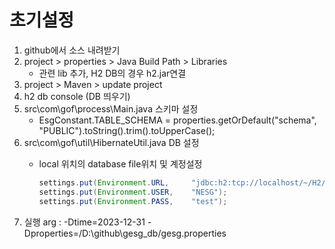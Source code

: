 # 초기설정

1. github에서 소스 내려받기
2. project > properties > Java Build Path > Libraries&#x20;
   * 관련 lib 추가, H2 DB의 경우 h2.jar연결
3. project > Maven > update project
4. h2 db console (DB 띄우기)
5. src\com\gof\process\Main.java 스키마 설정
   * EsgConstant.TABLE\_SCHEMA = properties.getOrDefault("schema", "PUBLIC").toString().trim().toUpperCase();
6. src\com\gof\util\HibernateUtil.java DB 설정
   *   local 위치의 database file위치 및 계정설정

       ```java
       settings.put(Environment.URL,     "jdbc:h2:tcp://localhost/~/H2/ESG");
       settings.put(Environment.USER,    "NESG");	
       settings.put(Environment.PASS,    "test");	
       ```
7. 실행 arg : -Dtime=2023-12-31 -Dproperties=/D:\github\gesg\_db/gesg.properties
